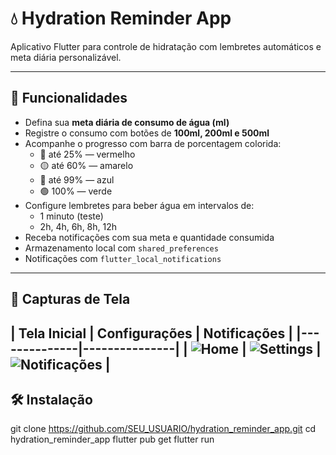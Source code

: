 # 💧 Hydration Reminder App

Aplicativo Flutter para controle de hidratação com lembretes automáticos e meta diária personalizável.

---

## 📱 Funcionalidades

- Defina sua **meta diária de consumo de água (ml)**
- Registre o consumo com botões de **100ml, 200ml e 500ml**
- Acompanhe o progresso com barra de porcentagem colorida:
  - 🔴 até 25% — vermelho  
  - 🟡 até 60% — amarelo  
  - 🔵 até 99% — azul  
  - 🟢 100% — verde
- Configure lembretes para beber água em intervalos de:
  - 1 minuto (teste)
  - 2h, 4h, 6h, 8h, 12h
- Receba notificações com sua meta e quantidade consumida
- Armazenamento local com `shared_preferences`
- Notificações com `flutter_local_notifications`

---

## 📸 Capturas de Tela

| Tela Inicial | Configurações | Notificações | 
|--------------|---------------|
| ![Home](assets/home.png) | ![Settings](assets/settings.png) | ![Notificações](assets/notifications.png) |
---

## 🛠 Instalação

git clone https://github.com/SEU_USUARIO/hydration_reminder_app.git
cd hydration_reminder_app
flutter pub get
flutter run 
